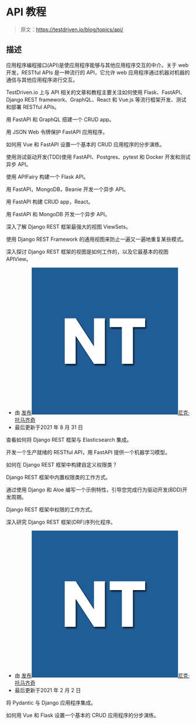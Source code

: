 # API 教程

> 原文：<https://testdriven.io/blog/topics/api/>

## 描述

应用程序编程接口(API)是使应用程序能够与其他应用程序交互的中介。关于 web 开发，RESTful APIs 是一种流行的 API，它允许 web 应用程序通过机器对机器的通信与其他应用程序进行交互。

TestDriven.io 上与 API 相关的文章和教程主要关注如何使用 Flask、FastAPI、Django REST framework、GraphQL、React 和 Vue.js 等流行框架开发、测试和部署 RESTful APIs。

用 FastAPI 和 GraphQL 搭建一个 CRUD app。

用 JSON Web 令牌保护 FastAPI 应用程序。

如何用 Vue 和 FastAPI 设置一个基本的 CRUD 应用程序的分步演练。

使用测试驱动开发(TDD)使用 FastAPI、Postgres、pytest 和 Docker 开发和测试异步 API。

使用 APIFairy 构建一个 Flask API。

用 FastAPI，MongoDB，Beanie 开发一个异步 API。

用 FastAPI 构建 CRUD app，React。

用 FastAPI 和 MongoDB 开发一个异步 API。

深入了解 Django REST 框架最强大的视图 ViewSets。

使用 Django REST Framework 的通用视图来防止一遍又一遍地重复某些模式。

深入探讨 Django REST 框架的视图是如何工作的，以及它最基本的视图 APIView。

*   由 [发布![Nik Tomazic](img/06d2b958481802809b8daf74b93ff2c8.png)尼克·托马齐奇](/authors/tomazic/)
*   最后更新于2021 年 8 月 31 日

查看如何将 Django REST 框架与 Elasticsearch 集成。

开发一个生产就绪的 RESTful API，用 FastAPI 提供一个机器学习模型。

如何在 Django REST 框架中构建自定义权限类？

Django REST 框架中内置权限类的工作方式。

通过使用 Django 和 Aloe 编写一个示例特性，引导您完成行为驱动开发(BDD)开发周期。

Django REST 框架中权限的工作方式。

深入研究 Django REST 框架(DRF)序列化程序。

*   由 [发布![Nik Tomazic](img/06d2b958481802809b8daf74b93ff2c8.png)尼克·托马齐奇](/authors/tomazic/)
*   最后更新于2021 年 2 月 2 日

将 Pydantic 与 Django 应用程序集成。

如何用 Vue 和 Flask 设置一个基本的 CRUD 应用程序的分步演练。